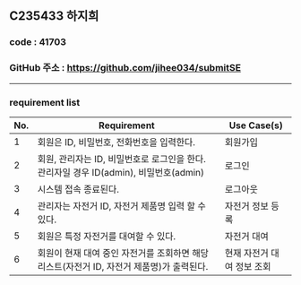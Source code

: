 ## C235433 하지희

### code : 41703
### GitHub 주소 : https://github.com/jihee034/submitSE
---
### requirement list

| No. | Requirement | Use Case(s) |
| --- | --- | --- |
| 1 | 회원은 ID, 비밀번호, 전화번호을 입력한다. | 회원가입 |
| 2 | 회원, 관리자는 ID, 비밀번호로 로그인을 한다.  관리자일 경우 ID(admin), 비밀번호(admin) | 로그인 |
| 3 | 시스템 접속 종료된다. | 로그아웃 |
| 4 | 관리자는 자전거 ID, 자전거 제품명 입력 할 수 있다. | 자전거 정보 등록 |
| 5 | 회원은 특정 자전거를 대여할 수 있다. | 자전거 대여 |
| 6 | 회원이 현재 대여 중인 자전거를 조회하면 해당 리스트(자전거 ID, 자전거 제품명)가 출력된다. | 현재 자전거 대여 정보 조회 |
